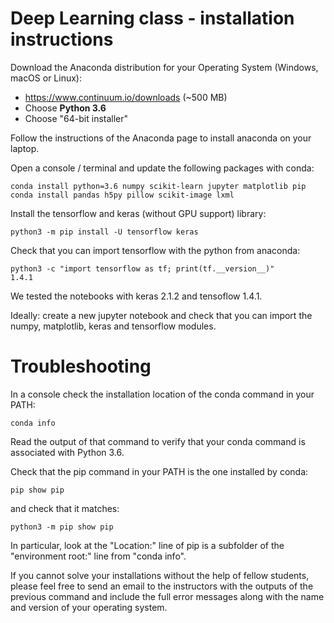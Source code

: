 # Deep Learning class - installation instructions

Download the Anaconda distribution for your Operating System
(Windows, macOS or Linux):

   - https://www.continuum.io/downloads (~500 MB)
   - Choose **Python 3.6**
   - Choose "64-bit installer"

Follow the instructions of the Anaconda page to install anaconda
on your laptop.

Open a console / terminal and update the following packages with conda:

    conda install python=3.6 numpy scikit-learn jupyter matplotlib pip
    conda install pandas h5py pillow scikit-image lxml

Install the tensorflow and keras (without GPU support) library:

    python3 -m pip install -U tensorflow keras

Check that you can import tensorflow with the python from anaconda:

    python3 -c "import tensorflow as tf; print(tf.__version__)"
    1.4.1

We tested the notebooks with keras 2.1.2 and tensoflow 1.4.1.

Ideally: create a new jupyter notebook and check that you can import
the numpy, matplotlib, keras and tensorflow  modules.


# Troubleshooting 

In a console check the installation location of the conda command in
your PATH:

    conda info

Read the output of that command to verify that your conda command is
associated with Python 3.6.


Check that the pip command in your PATH is the one installed by conda:

    pip show pip

and check that it matches:

    python3 -m pip show pip

In particular, look at the "Location:" line of pip is a subfolder
of the "environment root:" line from "conda info".

If you cannot solve your installations without the help of fellow students,
please feel free to send an email to the instructors with the outputs of the
previous command and include the full error messages along with the name and
version of your operating system.


